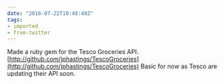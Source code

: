 ```yaml
---
date: "2010-07-22T10:48:49Z"
tags:
- imported
- from-twitter
---
```

Made a ruby gem for the Tesco Groceries API. [http://github.com/jphastings/TescoGroceries](http://github.com/jphastings/TescoGroceries) Basic for now as Tesco are updating their API soon.
